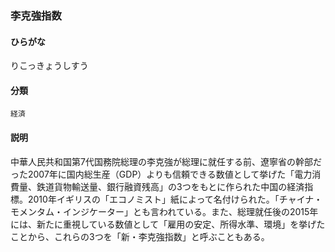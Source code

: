<div style="display:none;">

## [あ行](securities-terms?id=あ行)
## [か行](securities-terms?id=か行)
## [さ行](securities-terms?id=さ行)
## [た行](securities-terms?id=た行)
## [な行](securities-terms?id=な行)
## [は行](securities-terms?id=は行)
## [ま行](securities-terms?id=ま行)
## [や行](securities-terms?id=や行)
## [ら行](securities-terms?id=ら行)

</div>

### 李克強指数

#### ひらがな

りこっきょうしすう

#### 分類

`経済`

#### 説明

中華人民共和国第7代国務院総理の李克強が総理に就任する前、遼寧省の幹部だった2007年に国内総生産（GDP）よりも信頼できる数値として挙げた「電力消費量、鉄道貨物輸送量、銀行融資残高」の3つをもとに作られた中国の経済指標。2010年イギリスの「エコノミスト」紙によって名付けられた。「チャイナ・モメンタム・インジケーター」とも言われている。また、総理就任後の2015年には、新たに重視している数値として「雇用の安定、所得水準、環境」を挙げたことから、これらの3つを「新・李克強指数」と呼ぶこともある。

<div style="display:none;">

## [わ行](securities-terms?id=わ行)
## [英数字・記号](securities-terms?id=英数字・記号)

</div>

